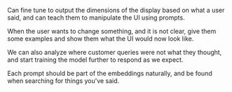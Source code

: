 Can fine tune to output the dimensions of the display based on what a user said, and can teach them to manipulate the UI using prompts.

When the user wants to change something, and it is not clear, give them some examples and show them what the UI would now look like.

We can also analyze where customer queries were not what they thought, and start training the model further to respond as we expect.

Each prompt should be part of the embeddings naturally, and be found when searching for things you've said.

